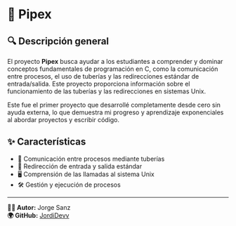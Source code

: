 # 🔗 Pipex

## 🔍 Descripción general

El proyecto **Pipex** busca ayudar a los estudiantes a comprender y dominar conceptos fundamentales de programación en C, como la comunicación entre procesos, el uso de tuberías y las redirecciones estándar de entrada/salida. Este proyecto proporciona información sobre el funcionamiento de las tuberías y las redirecciones en sistemas Unix.

Este fue el primer proyecto que desarrollé completamente desde cero sin ayuda externa, lo que demuestra mi progreso y aprendizaje exponenciales al abordar proyectos y escribir código.

## ✨ Características

- 🔄 Comunicación entre procesos mediante tuberías
- 📡 Redirección de entrada y salida estándar
- 🖥️ Comprensión de las llamadas al sistema Unix
- 🛠️ Gestión y ejecución de procesos

---

**👨‍💻 Autor:** Jorge Sanz  
**🌍 GitHub:** [JordiDevv](https://github.com/JordiDevv)
